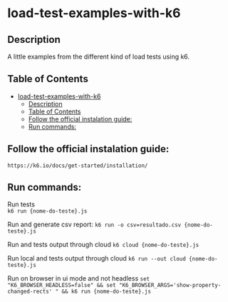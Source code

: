 # load-test-examples-with-k6

## Description
A little examples from the different kind of load tests using k6.

## Table of Contents
- [load-test-examples-with-k6](#load-test-examples-with-k6)
  - [Description](#description)
  - [Table of Contents](#table-of-contents)
  - [Follow the official instalation guide:](#follow-the-official-instalation-guide)
  - [Run commands:](#run-commands)

## Follow the official instalation guide:

`https://k6.io/docs/get-started/installation/`

## Run commands:

Run tests
<br>
`k6 run {nome-do-teste}.js`

Run and generate csv report:
`k6 run -o csv=resultado.csv {nome-do-teste}.js`

Run and tests output through cloud
`k6 cloud {nome-do-teste}.js`

Run local and tests output through cloud
`k6 run --out cloud {nome-do-teste}.js`

Run on browser in ui mode and not headless
`set "K6_BROWSER_HEADLESS=false" && set "K6_BROWSER_ARGS='show-property-changed-rects' " && k6 run {nome-do-teste}.js`
